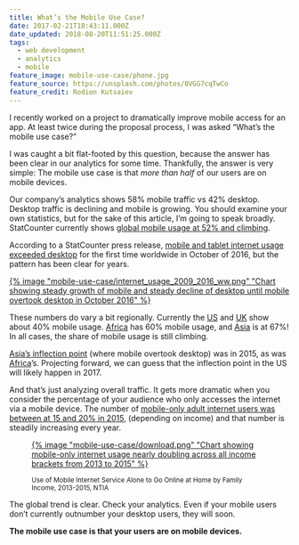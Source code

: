 ```yaml
---
title: What’s the Mobile Use Case?
date: 2017-02-21T18:43:11.000Z
date_updated: 2018-08-20T11:51:25.000Z
tags:
  - web development
  - analytics
  - mobile
feature_image: mobile-use-case/phone.jpg
feature_source: https://unsplash.com/photos/0VGG7cqTwCo
feature_credit: Rodion Kutsaiev
---
```


I recently worked on a project to dramatically improve mobile access for an app. At least twice during the proposal process, I was asked “What’s the mobile use case?”

I was caught a bit flat-footed by this question, because the answer has been clear in our analytics for some time. Thankfully, the answer is very simple: The mobile use case is that _more than half_ of our users are on mobile devices.

Our company’s analytics shows 58% mobile traffic vs 42% desktop. Desktop traffic is declining and mobile is growing. You should examine your own statistics, but for the sake of this article, I’m going to speak broadly. StatCounter currently shows [global mobile usage at 52% and climbing](http://gs.statcounter.com/platform-market-share/desktop-mobile/worldwide).

According to a StatCounter press release, [mobile and tablet internet usage exceeded desktop](http://gs.statcounter.com/press/mobile-and-tablet-internet-usage-exceeds-desktop-for-first-time-worldwide) for the first time worldwide in October of 2016, but the pattern has been clear for years.

[{% image "mobile-use-case/internet_usage_2009_2016_ww.png" "Chart showing steady growth of mobile and steady decline of desktop until mobile overtook desktop in October 2016" %}](http://gs.statcounter.com/press/mobile-and-tablet-internet-usage-exceeds-desktop-for-first-time-worldwide)

These numbers do vary a bit regionally. Currently the [US](http://gs.statcounter.com/platform-market-share/desktop-mobile/united-states-of-america) and [UK](http://gs.statcounter.com/platform-market-share/desktop-mobile/united-kingdom) show about 40% mobile usage. [Africa](http://gs.statcounter.com/platform-market-share/desktop-mobile/africa) has 60% mobile usage, and [Asia](http://gs.statcounter.com/platform-market-share/desktop-mobile/asia) is at 67%! In all cases, the share of mobile usage is still climbing.

[Asia’s inflection point](http://gs.statcounter.com/platform-market-share/desktop-mobile/asia/2015) (where mobile overtook desktop) was in 2015, as was [Africa](http://gs.statcounter.com/platform-market-share/desktop-mobile/africa/2015)’s. Projecting forward, we can guess that the inflection point in the US will likely happen in 2017.

And that’s just analyzing overall traffic. It gets more dramatic when you consider the percentage of your audience who only accesses the internet via a mobile device. The number of [mobile-only adult internet users was between at 15 and 20% in 2015](https://www.ntia.doc.gov/blog/2016/evolving-technologies-change-nature-internet-use), (depending on income) and that number is steadily increasing every year.

<figure>

[{% image "mobile-use-case/download.png" "Chart showing mobile-only internet usage nearly doubling across all income brackets from 2013 to 2015" %}](https://www.ntia.doc.gov/blog/2016/evolving-technologies-change-nature-internet-use)

<figcaption><small>Use of Mobile Internet Service Alone to Go Online at Home by Family Income, 2013-2015, NTIA</small></figcaption>
</figure>

The global trend is clear. Check your analytics. Even if your mobile users don’t currently outnumber your desktop users, they will soon.

**The mobile use case is that your users are on mobile devices.**
